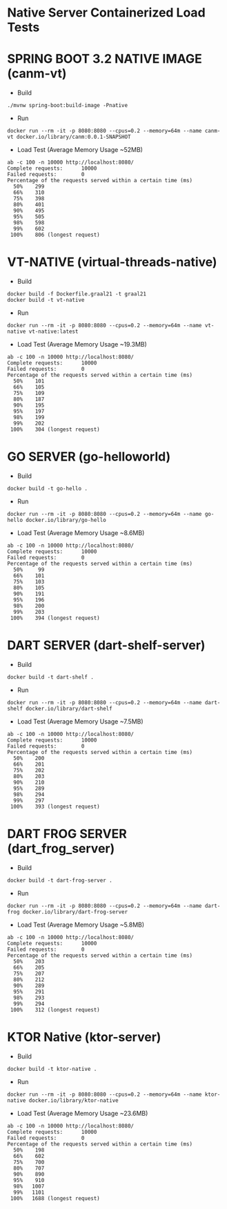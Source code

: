 # Native Server Containerized Load Tests


# SPRING BOOT 3.2 NATIVE IMAGE (canm-vt)

* Build
```
./mvnw spring-boot:build-image -Pnative
```

* Run
```
docker run --rm -it -p 8080:8080 --cpus=0.2 --memory=64m --name canm-vt docker.io/library/canm:0.0.1-SNAPSHOT
```

* Load Test (Average Memory Usage ~52MB)
```
ab -c 100 -n 10000 http://localhost:8080/
Complete requests:      10000
Failed requests:        0
Percentage of the requests served within a certain time (ms)
  50%    299
  66%    310
  75%    398
  80%    401
  90%    495
  95%    505
  98%    598
  99%    602
 100%    806 (longest request)
```



# VT-NATIVE (virtual-threads-native)

* Build
```
docker build -f Dockerfile.graal21 -t graal21
docker build -t vt-native
```

* Run
```
docker run --rm -it -p 8080:8080 --cpus=0.2 --memory=64m --name vt-native vt-native:latest
```

* Load Test (Average Memory Usage ~19.3MB)
```
ab -c 100 -n 10000 http://localhost:8080/
Complete requests:      10000
Failed requests:        0
Percentage of the requests served within a certain time (ms)
  50%    101
  66%    105
  75%    109
  80%    187
  90%    195
  95%    197
  98%    199
  99%    202
 100%    304 (longest request)
```



# GO SERVER (go-helloworld)

* Build
```
docker build -t go-hello .
```
* Run
```
docker run --rm -it -p 8080:8080 --cpus=0.2 --memory=64m --name go-hello docker.io/library/go-hello
```

* Load Test (Average Memory Usage ~8.6MB)
```
ab -c 100 -n 10000 http://localhost:8080/
Complete requests:      10000
Failed requests:        0
Percentage of the requests served within a certain time (ms)
  50%     99
  66%    101
  75%    103
  80%    105
  90%    191
  95%    196
  98%    200
  99%    203
 100%    394 (longest request)
```



# DART SERVER (dart-shelf-server)

* Build
```
docker build -t dart-shelf .
```

* Run
```
docker run --rm -it -p 8080:8080 --cpus=0.2 --memory=64m --name dart-shelf docker.io/library/dart-shelf
```

* Load Test (Average Memory Usage ~7.5MB)
```
ab -c 100 -n 10000 http://localhost:8080/
Complete requests:      10000
Failed requests:        0
Percentage of the requests served within a certain time (ms)
  50%    200
  66%    201
  75%    202
  80%    203
  90%    210
  95%    289
  98%    294
  99%    297
 100%    393 (longest request)
```



# DART FROG SERVER (dart_frog_server)

* Build
```
docker build -t dart-frog-server .
```

* Run
```
docker run --rm -it -p 8080:8080 --cpus=0.2 --memory=64m --name dart-frog docker.io/library/dart-frog-server
```

* Load Test (Average Memory Usage ~5.8MB)
```
ab -c 100 -n 10000 http://localhost:8080/
Complete requests:      10000
Failed requests:        0
Percentage of the requests served within a certain time (ms)
  50%    203
  66%    205
  75%    207
  80%    212
  90%    289
  95%    291
  98%    293
  99%    294
 100%    312 (longest request)
```



# KTOR Native (ktor-server)

* Build
```
docker build -t ktor-native .
```

* Run
```
docker run --rm -it -p 8080:8080 --cpus=0.2 --memory=64m --name ktor-native docker.io/library/ktor-native
```

* Load Test (Average Memory Usage ~23.6MB)
```
ab -c 100 -n 10000 http://localhost:8080/
Complete requests:      10000
Failed requests:        0
Percentage of the requests served within a certain time (ms)
  50%    198
  66%    602
  75%    700
  80%    707
  90%    890
  95%    910
  98%   1007
  99%   1101
 100%   1688 (longest request)
```
